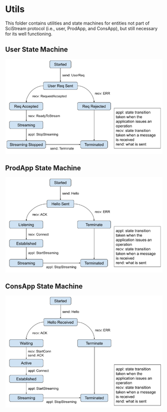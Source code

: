 # Utils

This folder contains utilities and state machines for entities not part of SciStream protocol (i.e., user, ProdApp, and ConsApp), but still necessary for its well functioning.

## User State Machine

![alt text](../figures/user-state-machine.png "User state machine")

## ProdApp State Machine

![alt text](../figures/prodapp-state-machine.png "ProdApp state machine")

## ConsApp State Machine

![alt text](../figures/consapp-state-machine.png "ConsApp state machine")

